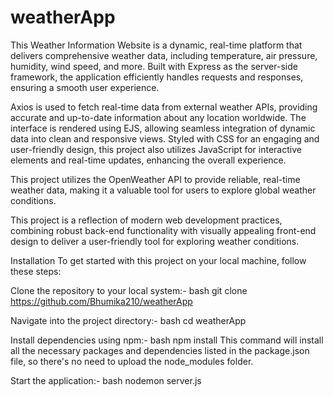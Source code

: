 # weatherApp
This Weather Information Website is a dynamic, real-time platform that delivers comprehensive weather data, including temperature, air pressure, humidity, wind speed, and more. Built with Express as the server-side framework, the application efficiently handles requests and responses, ensuring a smooth user experience.

Axios is used to fetch real-time data from external weather APIs, providing accurate and up-to-date information about any location worldwide. The interface is rendered using EJS, allowing seamless integration of dynamic data into clean and responsive views. Styled with CSS for an engaging and user-friendly design, this project also utilizes JavaScript for interactive elements and real-time updates, enhancing the overall experience.

This project utilizes the OpenWeather API to provide reliable, real-time weather data, making it a valuable tool for users to explore global weather conditions.

This project is a reflection of modern web development practices, combining robust back-end functionality with visually appealing front-end design to deliver a user-friendly tool for exploring weather conditions.

Installation
To get started with this project on your local machine, follow these steps:

Clone the repository to your local system:-
bash
git clone https://github.com/Bhumika210/weatherApp

Navigate into the project directory:-
bash
cd weatherApp

Install dependencies using npm:-
bash
npm install
This command will install all the necessary packages and dependencies listed in the package.json file, so there's no need to upload the node_modules folder.

Start the application:-
bash
nodemon server.js
